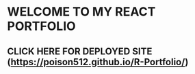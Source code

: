# WELCOME TO MY REACT PORTFOLIO

## CLICK HERE FOR DEPLOYED SITE (https://poison512.github.io/R-Portfolio/)



